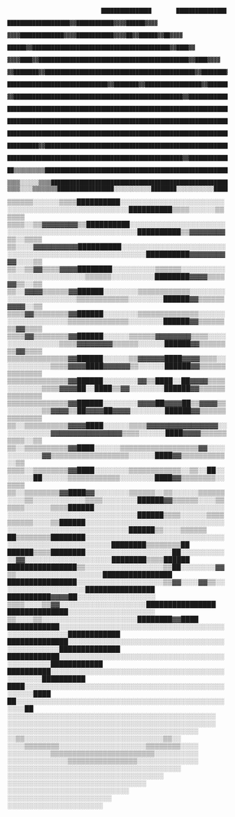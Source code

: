                                   ████████████████        ████████████████                                  
                              ████████████████████▓▓████████████▓▓▓▓██████▓▓▓▓                              
                          ▓▓▓▓██████████████▓▓▓▓████████████▓▓▓▓██▓▓██████▓▓██▓▓▓▓                          
                        ██████▓▓████████████████████████████████████████████▓▓████▓▓                        
                    ▓▓▓▓████▓▓████████████████████████████████████████████████▓▓████▓▓▓▓                    
                  ▓▓████████▓▓████████████████████████████████████████████████▓▓████████▓▓                  
                ████████████████████████████████▓▓████████▓▓██████████████████▓▓██████████▓▓                
              ▓▓██████████████████████████████████████████████████████▓▓████████████████████▓▓              
              ████████████████████████████████████████████████████████████████████████████████              
            ██████████████████████████████████████████████████████████████████████████████████▓▓            
            ████████████████████████████████████████████████████████████████████████████████████            
          ██████████▓▓████████████████████████████████████████████████████████████████████████████          
          ████████████████████████████████████████████████████████▓▓██████████████████████████████          
        ██▒▒▒▒▒▒▒▒▒▒████████████████████████████████████████████████████████████████████▒▒▒▒▒▒▒▒▒▒██        
      ▒▒▒▒░░░░░░▒▒▒▒████████████████████████████████████████████████████████████████████▒▒▒▒░░░░░░▒▒▒▒      
    ▒▒▒▒░░░░▒▒▒▒▒▒▒▒██████████████████░░░░░░░░░░░░████████░░░░░░░░░░░░██████████████████▒▒▒▒▒▒▒▒░░░░▒▒▒▒    
  ▒▒▒▒▒▒░░░░░░▒▒▒▒██████████░░░░░░░░░░░░░░░░░░░░░░░░░░░░░░░░░░░░░░░░░░░░░░░░░░░░██████████▒▒▒▒░░░░░░▒▒▒▒▒▒  
▒▒▒▒░░▒▒▓▓▓▓▓▓▓▓▒▒██████████░░░░░░░░░░░░░░░░░░░░░░░░░░░░░░░░░░░░░░░░░░░░░░░░░░░░██████████▒▒▓▓▓▓▓▓▓▓▒▒░░▒▒▒▒
▒▒░░░░▓▓▓▓▓▓▓▓▓▓██████████░░░░░░░░░░░░░░░░░░░░░░░░░░░░░░░░░░░░░░░░░░░░░░░░░░░░░░░░██████████▓▓▓▓▓▓▓▓▓▓░░░░▒▒
▒▒░░▒▒▓▓▒▒▒▒▓▓▓▓████████░░░░░░░░░░▒▒▒▒▒▒░░░░░░░░░░░░░░░░░░░░░░░░░░░░▒▒▒▒▒▒░░░░░░░░░░████████▓▓▓▓▒▒▒▒▓▓▒▒░░▒▒
▒▒░░▓▓▓▓▒▒▒▒▒▒▓▓██████░░░░░░░░▒▒▒▒▒▒▒▒▒▒▒▒░░░░░░░░░░░░░░░░░░░░░░░░▒▒▒▒▒▒▒▒▒▒▒▒░░░░░░░░██████▓▓▒▒▒▒▒▒▓▓▓▓░░▒▒
▒▒▒▒▓▓▒▒▒▒▒▒▒▒▓▓██████░░░░░░░░▒▒▒▒▒▒▒▒▒▒▒▒▒▒░░░░░░░░░░░░░░░░░░░░▒▒▒▒▒▒▒▒▒▒▒▒▒▒░░░░░░░░██████▓▓▒▒▒▒▒▒▒▒▓▓▒▒▒▒
▒▒▒▒▓▓▒▒▒▒▒▒▒▒▓▓██████░░░░░░▒▒▒▒▒▒▓▓▓▓▓▓▓▓▒▒▒▒░░░░░░░░░░░░░░░░▒▒▒▒▓▓▓▓▓▓▓▓▒▒▒▒▒▒░░░░░░██████▓▓▒▒▒▒▒▒▒▒▓▓▒▒▒▒
▒▒▒▒▒▒▒▒▒▒▒▒▒▒▓▓██████░░░░░░▒▒▓▓▓▓▓▓████▓▓▓▓▒▒▒▒░░░░░░░░░░░░▒▒▒▒▓▓▓▓████▓▓▓▓▓▓▒▒░░░░░░██████▓▓▒▒▒▒▒▒▒▒▒▒▒▒▒▒
▒▒▒▒▒▒▒▒▒▒▒▒▒▒▓▓██████░░░░░░░░▓▓▒▒████░░██▓▓▓▓▒▒▒▒░░░░░░░░▒▒▒▒▓▓▓▓██░░████▒▒▓▓░░░░░░░░██████▓▓▒▒▒▒▒▒▒▒▒▒▒▒▒▒
▒▒▒▒▒▒▒▒▒▒▒▒▒▒▓▓██████░░░░░░░░▓▓▓▓██▓▓▓▓██▒▒▓▓▓▓▒▒░░░░░░░░▒▒▓▓▓▓▒▒██▓▓▓▓██▓▓▓▓░░░░░░░░██████▓▓▒▒▒▒▒▒▒▒▒▒▒▒▒▒
▒▒░░▒▒▒▒▒▒▒▒▒▒▓▓▓▓████░░░░░░▒▒▒▒▓▓▓▓▓▓▓▓▓▓▓▓▓▓▓▓░░░░░░░░░░░░▓▓▓▓▓▓▓▓▓▓▓▓▓▓▓▓▒▒▒▒░░░░░░████▓▓▓▓▒▒▒▒▒▒▒▒▒▒░░▒▒
  ▒▒░░▒▒▒▒▒▒▒▒▒▒▓▓████░░░░░░▒▒▒▒▒▒▒▒▒▒▒▒▒▒▒▒▒▒▓▓░░░░░░░░░░░░▓▓▒▒▒▒▒▒▒▒▒▒▒▒▒▒▒▒▒▒░░░░░░████▓▓▒▒▒▒▒▒▒▒▒▒░░▒▒  
  ▒▒▒▒░░▒▒▒▒▒▒▒▒▓▓████░░░░░░░░▒▒▒▒▒▒▒▒▒▒▒▒░░▒▒░░██░░░░░░░░██░░░░░░▒▒▒▒▒▒▒▒▒▒▒▒░░░░░░░░████▓▓▒▒▒▒▒▒▒▒░░▒▒▒▒  
    ▒▒░░▒▒▒▒▒▒▒▒▓▓████▓▓░░░░░░░░▒▒▒▒▒▒░░▒▒░░░░░░▒▒▒▒▒▒░░░░▒▒░░░░░░░░░░░░▒▒▒▒░░░░░░░░██████▓▓▒▒▒▒▒▒░░░░▒▒    
    ▒▒▒▒░░░░░░▒▒▒▒██████░░░░░░░░░░░░░░░░░░░░░░░░░░░░░░░░░░░░░░░░░░░░░░░░░░░░░░░░░░░░██████▒▒▒▒░░░░░░▒▒▒▒    
      ▒▒▒▒▒▒░░░░▒▒██████░░░░░░░░░░░░░░░░░░░░░░░░░░░░░░░░░░░░░░░░░░░░░░░░░░░░░░░░░░░░██████▒▒░░░░▒▒▒▒▒▒      
        ██▒▒▒▒▒▒▒▒████████░░░░░░░░░░░░░░░░░░░░░░░░░░░░░░░░░░░░░░░░░░░░░░░░░░░░░░░░████████▒▒▒▒▒▒▒▒██        
        ██████▒▒▒▒████████░░░░░░░░░░░░░░░░░░░░██░░░░░░░░░░░░▓▓░░░░░░░░░░░░░░░░░░░░████████▒▒▒▒██████        
          ████████████████▒▒░░░░░░░░░░░░░░░░░░▒▒██░░░░░░░░▓▓▒▒░░░░░░░░░░░░░░░░░░░░████████████████          
            ████████████████░░░░░░░░░░░░░░░░░░░░▒▒▓▓░░░░▓▓▒▒░░░░░░░░░░░░░░░░░░░░████████████████            
            ██████████▓▓▓▓██░░░░░░░░░░░░░░░░░░  ▒▒▒▒░░░░▒▒▓▓░░░░░░░░░░░░░░░░░░░░████████████████            
              ██████████████░░░░░░░░░░░░░░░░░░░░  ▒▒░░░░▒▒░░░░░░░░░░░░░░░░░░░░░░████████▓▓████              
                ████████████░░░░░░░░░░░░░░░░░░░░░░░░░░░░░░░░░░░░░░░░░░░░░░░░░░░░████████████                
                ██████████████░░░░░░░░░░░░░░░░░░░░░░░░░░░░░░░░░░░░░░░░░░░░░░░░██████████████                
                  ████████████░░░░░░░░░░░░░░░░░░░░░░░░░░░░░░░░░░░░░░░░░░░░░░░░████████████                  
                    ██████████░░░░░░░░░░░░░░░░░░░░░░░░░░░░░░░░░░░░░░░░░░░░░░░░██████████                    
                        ████░░░░░░░░░░░░░░░░░░░░░░░░░░░░░░░░░░░░░░░░░░░░░░░░░░░░████                        
                          ██░░░░░░░░░░░░░░░░░░░░░░░░░░░░░░░░░░░░░░░░░░░░░░░░░░░░██                          
                              ░░░░░░░░░░░░░░░░░░░░░░░░░░░░░░░░░░░░░░░░░░░░░░░░                              
                              ░░░░░░░░░░░░░░░░░░░░░░░░░░░░░░░░░░░░░░░░░░░░░░░░                              
                                ░░░░░░░░░░░░░░░░░░░░░░░░░░░░░░░░░░░░░░░░░░░░                                
                                  ░░▒▒░░░░░░░░░░░░░░░░░░░░░░░░░░░░░░░░▒▒░░                                  
                                ░░░░▒▒▒▒▒▒▒▒░░░░░░░░░░░░░░░░░░░░▒▒▒▒▒▒▒▒░░░░                                
                                ░░░░░░░░░░▒▒▒▒▒▒▒▒▒▒▒▒▒▒▒▒▒▒▒▒▒▒▒▒░░░░░░░░░░                                
                                ░░░░░░░░░░░░░░▒▒▒▒▒▒▒▒▒▒▒▒▒▒▒▒░░░░░░░░░░░░░░                                
                                  ░░░░░░░░░░░░░░░░░░░░░░░░░░░░░░░░░░░░░░░░                                  
                                    ░░░░░░░░░░░░░░░░░░░░░░░░░░░░░░░░░░░░                                    
                                      ░░░░░░░░░░░░░░░░░░░░░░░░░░░░░░░░                                      
                                        ░░░░░░░░░░░░░░░░░░░░░░░░░░░░                                        
                                          ░░░░░░░░░░░░░░░░░░░░░░░░                                          
                                            ░░░░░░░░░░░░░░░░░░░░░░                                          

